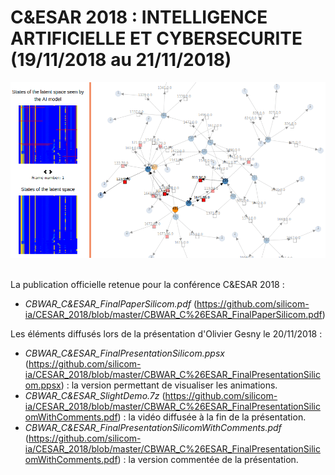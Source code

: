 # C&ESAR 2018 : INTELLIGENCE ARTIFICIELLE ET CYBERSECURITE (19/11/2018 au 21/11/2018)

<div align="center">
  <img src="https://github.com/silicom-ia/CESAR_2018/blob/master/CbwarDecision.gif"><br><br>
</div>

La publication officielle retenue pour la conférence C&ESAR 2018 :
* _CBWAR_C&ESAR_FinalPaperSilicom.pdf_ (https://github.com/silicom-ia/CESAR_2018/blob/master/CBWAR_C%26ESAR_FinalPaperSilicom.pdf)


Les éléments diffusés lors de la présentation d'Olivier Gesny le 20/11/2018 :
* _CBWAR_C&ESAR_FinalPresentationSilicom.ppsx_ (https://github.com/silicom-ia/CESAR_2018/blob/master/CBWAR_C%26ESAR_FinalPresentationSilicom.ppsx) : la version permettant de visualiser les animations.
* _CBWAR_C&ESAR_SlightDemo.7z_ (https://github.com/silicom-ia/CESAR_2018/blob/master/CBWAR_C%26ESAR_FinalPresentationSilicomWithComments.pdf) : la vidéo diffusée à la fin de la présentation.
* _CBWAR_C&ESAR_FinalPresentationSilicomWithComments.pdf_ (https://github.com/silicom-ia/CESAR_2018/blob/master/CBWAR_C%26ESAR_FinalPresentationSilicomWithComments.pdf) : la version commentée de la présentation.


